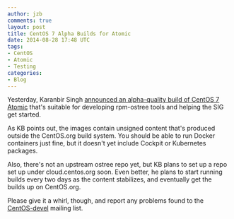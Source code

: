 ```yaml
---
author: jzb
comments: true
layout: post
title: CentOS 7 Alpha Builds for Atomic
date: 2014-08-28 17:48 UTC
tags:
- CentOS
- Atomic
- Testing
categories:
- Blog
---
```

Yesterday, Karanbir Singh [announced an alpha-quality build of CentOS 7 Atomic](http://lists.centos.org/pipermail/centos-devel/2014-August/011784.html) that's suitable for developing rpm-ostree tools and helping the SIG get started.

As KB points out, the images contain unsigned content that's produced outside the CentOS.org build system. You should be able to run Docker containers just fine, but it doesn't yet include Cockpit or Kubernetes packages. 

Also, there's not an upstream ostree repo yet, but KB plans to set up a repo set up under cloud.centos.org soon. Even better, he plans to start running builds every two days as the content stabilizes, and eventually get the builds up on CentOS.org.

Please give it a whirl, though, and report any problems found to the [CentOS-devel](http://lists.centos.org/mailman/listinfo/centos-devel) mailing list. 
